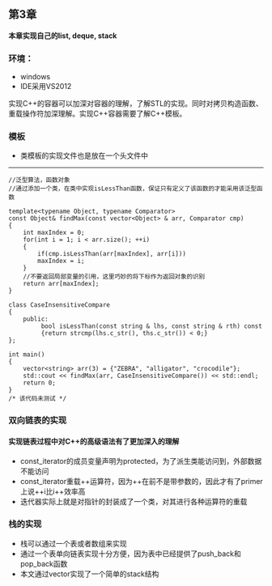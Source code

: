 ## 第3章
**本章实现自己的list, deque, stack**

### 环境：
- windows
- IDE采用VS2012

实现C++的容器可以加深对容器的理解，了解STL的实现。同时对拷贝构造函数、重载操作符加深理解。实现C++容器需要了解C++模板。

### 模板
- 类模板的实现文件也是放在一个头文件中

---
    //泛型算法，函数对象
    //通过添加一个类，在类中实现isLessThan函数，保证只有定义了该函数的才能采用该泛型函数

    template<typename Object, typename Comparator>
    const Object& findMax(const vector<Object> & arr, Comparator cmp)
    {
        int maxIndex = 0;
        for(int i = 1; i < arr.size(); ++i)
        {
            if(cmp.isLessThan(arr[maxIndex], arr[i]))
            maxIndex = i;
        }
        //不要返回局部变量的引用，这里巧妙的将下标作为返回对象的识别
        return arr[maxIndex];
    }

    class CaseInsensitiveCompare
    {
        public:
             bool isLessThan(const string & lhs, const string & rth) const
             {return strcmp(lhs.c_str(), ths.c_str()) < 0;}
    };

    int main()
    {
        vector<string> arr(3) = {"ZEBRA", "alligator", "crocodile"};
        std::cout << findMax(arr, CaseInsensitiveCompare()) << std::endl;
        return 0;
    }
    /* 该代码未测试 */


### 双向链表的实现
#### 实现链表过程中对C++的高级语法有了更加深入的理解
- const_iterator的成员变量声明为protected，为了派生类能访问到，外部数据不能访问
- const_iterator重载++运算符，因为++在前不是带参数的，因此才有了primer上说++i比i++效率高
- 迭代器实际上就是对指针的封装成了一个类，对其进行各种运算符的重载



### 栈的实现
- 栈可以通过一个表或者数组来实现
- 通过一个表单向链表实现十分方便，因为表中已经提供了push_back和pop_back函数
- 本文通过vector实现了一个简单的stack结构
